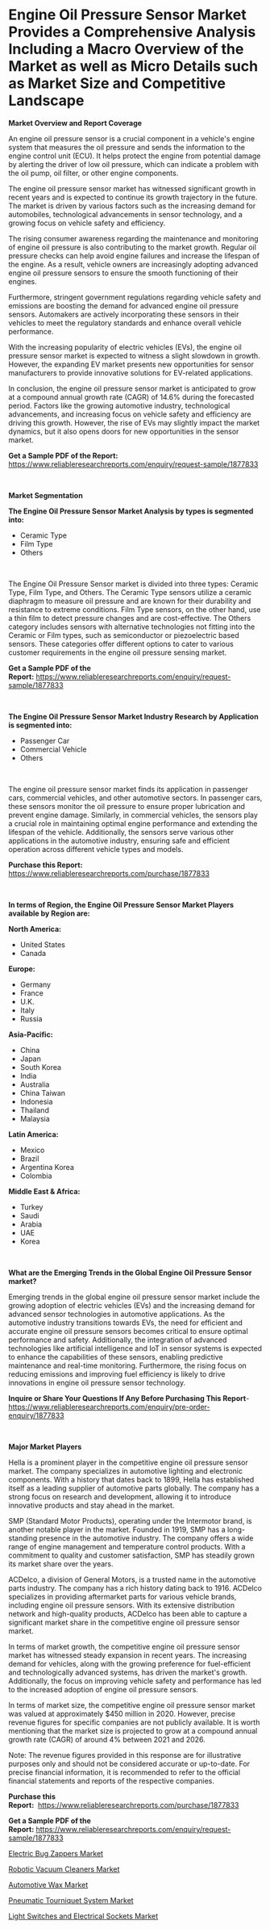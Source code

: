 <p><h1>Engine Oil Pressure Sensor Market Provides a Comprehensive Analysis Including a Macro Overview of the Market as well as Micro Details such as Market Size and Competitive Landscape</h1></p><p><strong>Market Overview and Report Coverage</strong></p>
<p><p>An engine oil pressure sensor is a crucial component in a vehicle's engine system that measures the oil pressure and sends the information to the engine control unit (ECU). It helps protect the engine from potential damage by alerting the driver of low oil pressure, which can indicate a problem with the oil pump, oil filter, or other engine components.</p><p>The engine oil pressure sensor market has witnessed significant growth in recent years and is expected to continue its growth trajectory in the future. The market is driven by various factors such as the increasing demand for automobiles, technological advancements in sensor technology, and a growing focus on vehicle safety and efficiency.</p><p>The rising consumer awareness regarding the maintenance and monitoring of engine oil pressure is also contributing to the market growth. Regular oil pressure checks can help avoid engine failures and increase the lifespan of the engine. As a result, vehicle owners are increasingly adopting advanced engine oil pressure sensors to ensure the smooth functioning of their engines.</p><p>Furthermore, stringent government regulations regarding vehicle safety and emissions are boosting the demand for advanced engine oil pressure sensors. Automakers are actively incorporating these sensors in their vehicles to meet the regulatory standards and enhance overall vehicle performance.</p><p>With the increasing popularity of electric vehicles (EVs), the engine oil pressure sensor market is expected to witness a slight slowdown in growth. However, the expanding EV market presents new opportunities for sensor manufacturers to provide innovative solutions for EV-related applications.</p><p>In conclusion, the engine oil pressure sensor market is anticipated to grow at a compound annual growth rate (CAGR) of 14.6% during the forecasted period. Factors like the growing automotive industry, technological advancements, and increasing focus on vehicle safety and efficiency are driving this growth. However, the rise of EVs may slightly impact the market dynamics, but it also opens doors for new opportunities in the sensor market.</p></p>
<p><strong>Get a Sample PDF of the Report:</strong> <a href="https://www.reliableresearchreports.com/enquiry/request-sample/1877833">https://www.reliableresearchreports.com/enquiry/request-sample/1877833</a></p>
<p>&nbsp;</p>
<p><strong>Market Segmentation</strong></p>
<p><strong>The Engine Oil Pressure Sensor Market Analysis by types is segmented into:</strong></p>
<p><ul><li>Ceramic Type</li><li>Film Type</li><li>Others</li></ul></p>
<p>&nbsp;</p>
<p><p>The Engine Oil Pressure Sensor market is divided into three types: Ceramic Type, Film Type, and Others. The Ceramic Type sensors utilize a ceramic diaphragm to measure oil pressure and are known for their durability and resistance to extreme conditions. Film Type sensors, on the other hand, use a thin film to detect pressure changes and are cost-effective. The Others category includes sensors with alternative technologies not fitting into the Ceramic or Film types, such as semiconductor or piezoelectric based sensors. These categories offer different options to cater to various customer requirements in the engine oil pressure sensing market.</p></p>
<p><strong>Get a Sample PDF of the Report:</strong>&nbsp;<a href="https://www.reliableresearchreports.com/enquiry/request-sample/1877833">https://www.reliableresearchreports.com/enquiry/request-sample/1877833</a></p>
<p>&nbsp;</p>
<p><strong>The Engine Oil Pressure Sensor Market Industry Research by Application is segmented into:</strong></p>
<p><ul><li>Passenger Car</li><li>Commercial Vehicle</li><li>Others</li></ul></p>
<p>&nbsp;</p>
<p><p>The engine oil pressure sensor market finds its application in passenger cars, commercial vehicles, and other automotive sectors. In passenger cars, these sensors monitor the oil pressure to ensure proper lubrication and prevent engine damage. Similarly, in commercial vehicles, the sensors play a crucial role in maintaining optimal engine performance and extending the lifespan of the vehicle. Additionally, the sensors serve various other applications in the automotive industry, ensuring safe and efficient operation across different vehicle types and models.</p></p>
<p><strong>Purchase this Report:</strong>&nbsp; <a href="https://www.reliableresearchreports.com/purchase/1877833">https://www.reliableresearchreports.com/purchase/1877833</a></p>
<p>&nbsp;</p>
<p><strong>In terms of Region, the Engine Oil Pressure Sensor Market Players available by Region are:</strong></p>
<p>
    <p> <strong> North America: </strong>
        <ul>
            <li>United States</li>
            <li>Canada</li>
        </ul>
        </p> 
    <p> <strong> Europe: </strong>
        <ul>
            <li>Germany</li>
            <li>France</li>
            <li>U.K.</li>
            <li>Italy</li>
            <li>Russia</li>
        </ul>
        </p> 
    <p> <strong> Asia-Pacific: </strong>
        <ul>
            <li>China</li>
            <li>Japan</li>
            <li>South Korea</li>
            <li>India</li>
            <li>Australia</li>
            <li>China Taiwan</li>
            <li>Indonesia</li>
            <li>Thailand</li>
            <li>Malaysia</li>
        </ul>
        </p> 
    <p> <strong> Latin America: </strong>
        <ul>
            <li>Mexico</li>
            <li>Brazil</li>
            <li>Argentina Korea</li>
            <li>Colombia</li>
        </ul>
        </p> 
    <p> <strong> Middle East & Africa: </strong>
        <ul>
            <li>Turkey</li>
            <li>Saudi</li>
            <li>Arabia</li>
            <li>UAE</li>
            <li>Korea</li>
        </ul>
    </p>
    </p>
<p>&nbsp;</p>
<p><strong>What are the Emerging Trends in the Global Engine Oil Pressure Sensor market?</strong></p>
<p><p>Emerging trends in the global engine oil pressure sensor market include the growing adoption of electric vehicles (EVs) and the increasing demand for advanced sensor technologies in automotive applications. As the automotive industry transitions towards EVs, the need for efficient and accurate engine oil pressure sensors becomes critical to ensure optimal performance and safety. Additionally, the integration of advanced technologies like artificial intelligence and IoT in sensor systems is expected to enhance the capabilities of these sensors, enabling predictive maintenance and real-time monitoring. Furthermore, the rising focus on reducing emissions and improving fuel efficiency is likely to drive innovations in engine oil pressure sensor technology.</p></p>
<p><strong>Inquire or Share Your Questions If Any Before Purchasing This Report</strong>- <a href="https://www.reliableresearchreports.com/enquiry/pre-order-enquiry/1877833">https://www.reliableresearchreports.com/enquiry/pre-order-enquiry/1877833</a></p>
<p>&nbsp;</p>
<p><strong>Major Market Players</strong></p>
<p><p>Hella is a prominent player in the competitive engine oil pressure sensor market. The company specializes in automotive lighting and electronic components. With a history that dates back to 1899, Hella has established itself as a leading supplier of automotive parts globally. The company has a strong focus on research and development, allowing it to introduce innovative products and stay ahead in the market.</p><p>SMP (Standard Motor Products), operating under the Intermotor brand, is another notable player in the market. Founded in 1919, SMP has a long-standing presence in the automotive industry. The company offers a wide range of engine management and temperature control products. With a commitment to quality and customer satisfaction, SMP has steadily grown its market share over the years.</p><p>ACDelco, a division of General Motors, is a trusted name in the automotive parts industry. The company has a rich history dating back to 1916. ACDelco specializes in providing aftermarket parts for various vehicle brands, including engine oil pressure sensors. With its extensive distribution network and high-quality products, ACDelco has been able to capture a significant market share in the competitive engine oil pressure sensor market.</p><p>In terms of market growth, the competitive engine oil pressure sensor market has witnessed steady expansion in recent years. The increasing demand for vehicles, along with the growing preference for fuel-efficient and technologically advanced systems, has driven the market's growth. Additionally, the focus on improving vehicle safety and performance has led to the increased adoption of engine oil pressure sensors.</p><p>In terms of market size, the competitive engine oil pressure sensor market was valued at approximately $450 million in 2020. However, precise revenue figures for specific companies are not publicly available. It is worth mentioning that the market size is projected to grow at a compound annual growth rate (CAGR) of around 4% between 2021 and 2026.</p><p>Note: The revenue figures provided in this response are for illustrative purposes only and should not be considered accurate or up-to-date. For precise financial information, it is recommended to refer to the official financial statements and reports of the respective companies.</p></p>
<p><strong>Purchase this Report:</strong>&nbsp;&nbsp;<a href="https://www.reliableresearchreports.com/purchase/1877833">https://www.reliableresearchreports.com/purchase/1877833</a></p>
<p></p>
<p><strong>Get a Sample PDF of the Report:</strong>&nbsp;<a href="https://www.reliableresearchreports.com/enquiry/request-sample/1877833">https://www.reliableresearchreports.com/enquiry/request-sample/1877833</a></p>
<p><p><a href="https://www.linkedin.com/pulse/electric-bug-zappers-market-size-growth-forecast-from-2023-ki8be/">Electric Bug Zappers Market</a></p><p><a href="https://medium.com/@tracylarson12/robotic-vacuum-cleaners-market-competitive-analysis-market-trends-and-forecast-to-2030-2080ce3d9afc">Robotic Vacuum Cleaners Market</a></p><p><a href="https://github.com/dringals/Market-Research-Report-List-1/blob/main/automotive-wax-market.md">Automotive Wax Market</a></p><p><a href="https://www.linkedin.com/pulse/pneumatic-tourniquet-system-market-insights-players-forecast-mxtje/">Pneumatic Tourniquet System Market</a></p><p><a href="https://medium.com/@tommiefadel2023/light-switches-and-electrical-sockets-market-exploring-market-share-market-trends-and-future-2100452393d0">Light Switches and Electrical Sockets Market</a></p></p>